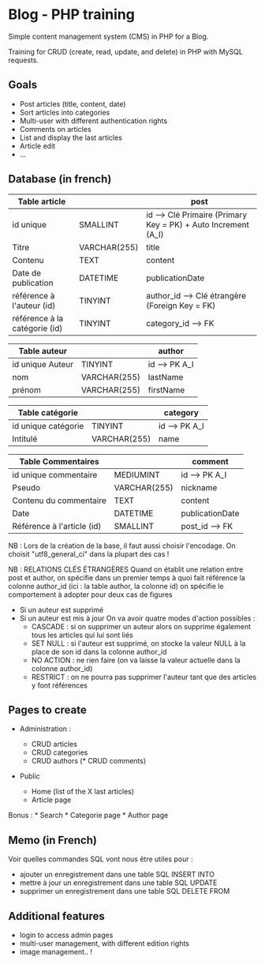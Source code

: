 # Blog - PHP training
Simple content management system (CMS) in PHP for a Blog.

Training for CRUD (create, read, update, and delete) in PHP with MySQL requests.

## Goals
- Post articles (title, content, date)
- Sort articles into categories
- Multi-user with different authentication rights
- Comments on articles
- List and display the last articles
- Article edit
- ...

## Database (in french)

  Table article                 |                 |    post
  ---                           |   ---           |     ---
  id unique                     |   SMALLINT      |    id --> Clé Primaire (Primary Key = PK) + Auto Increment (A_I)
  Titre                         |   VARCHAR(255)  |    title
  Contenu                       |   TEXT          |    content
  Date de publication           |   DATETIME      |    publicationDate
  référence à l'auteur (id)     |   TINYINT       |    author_id --> Clé étrangère (Foreign Key = FK)
  référence à la catégorie (id) |   TINYINT       |    category_id --> FK

  Table auteur                  |                 |    author
  ---                           |   ---           |     ---
  id unique Auteur              |   TINYINT       |    id --> PK A_I
  nom                           |   VARCHAR(255)  |    lastName
  prénom                        |   VARCHAR(255)  |    firstName

  Table catégorie               |                 |    category
  ---                           |   ---           |    ---
  id unique catégorie           |   TINYINT       |    id --> PK A_I
  Intitulé                      |   VARCHAR(255)  |    name

  Table Commentaires            |                 |    comment
  ---                           |   ---           |     ---
  id unique commentaire         |   MEDIUMINT     |    id --> PK A_I
  Pseudo                        |   VARCHAR(255)  |    nickname
  Contenu du commentaire        |   TEXT          |    content
  Date                          |   DATETIME      |    publicationDate
  Référence à l'article (id)    |   SMALLINT      |    post_id --> FK

NB : Lors de la création de la base, il faut aussi choisir l'encodage. On choisit "utf8_general_ci" dans la plupart des cas !

NB : RELATIONS CLÉS ÉTRANGÈRES
Quand on établit une relation entre post et author,
on spécifie dans un premier temps à quoi fait référence la colonne author_id (ici : la table author, la colonne id)
on spécifie le comportement à adopter pour deux cas de figures
- Si un auteur est supprimé
- Si un auteur est mis à jour
    On va avoir quatre modes d'action possibles :
    - CASCADE : si on supprimer un auteur alors on supprime également tous les articles qui lui sont liés
    - SET NULL : si l'auteur est supprimé, on stocke la valeur NULL à la place de son id dans la colonne author_id
    - NO ACTION : ne rien faire (on va laisse la valeur actuelle dans la colonne author_id)
    - RESTRICT : on ne pourra pas supprimer l'auteur tant que des articles y font références




## Pages to create
- Administration :
    * CRUD articles
    * CRUD categories
    * CRUD authors
   (* CRUD comments)

- Public
    * Home (list of the X last articles)
    * Article page

Bonus :
    * Search
    * Categorie page
    * Author page

## Memo (in French)
Voir quelles commandes SQL vont nous être utiles pour  :
- ajouter un enregistrement dans une table          SQL INSERT INTO
- mettre à jour un enregistrement dans une table    SQL UPDATE
- supprimer un enregistrement dans une table        SQL DELETE FROM



## Additional features

  - login to access admin pages
  - multi-user management, with different edition rights
  - image management.. !
